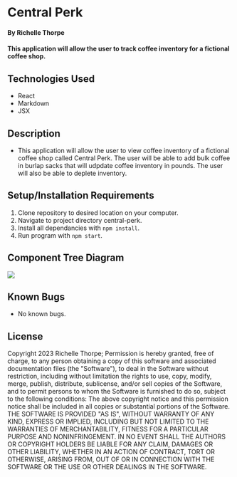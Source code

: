 # Central Perk

#### By Richelle Thorpe 

#### This application will allow the user to track coffee inventory for a fictional coffee shop. 

## Technologies Used

- React
- Markdown
- JSX

## Description

- This application will allow the user to view coffee inventory of a fictional coffee shop called Central Perk. The user will be able to add bulk coffee in burlap sacks that will udpdate coffee inventory in pounds. The user will also be able to deplete inventory. 

## Setup/Installation Requirements

1. Clone repository to desired location on your computer.
2. Navigate to project directory central-perk.
3. Install all dependancies with `npm install`.
4. Run program with `npm start`.


## Component Tree Diagram
<img src = (./src/img/coffee-shop.drawio.png) />


## Known Bugs

- No known bugs.

## License

Copyright 2023 Richelle Thorpe; Permission is hereby granted, free of charge, to any person obtaining a copy of this software and associated documentation files (the "Software"), to deal in the Software without restriction, including without limitation the rights to use, copy, modify, merge, publish, distribute, sublicense, and/or sell copies of the Software, and to permit persons to whom the Software is furnished to do so, subject to the following conditions: The above copyright notice and this permission notice shall be included in all copies or substantial portions of the Software. THE SOFTWARE IS PROVIDED "AS IS", WITHOUT WARRANTY OF ANY KIND, EXPRESS OR IMPLIED, INCLUDING BUT NOT LIMITED TO THE WARRANTIES OF MERCHANTABILITY, FITNESS FOR A PARTICULAR PURPOSE AND NONINFRINGEMENT. IN NO EVENT SHALL THE AUTHORS OR COPYRIGHT HOLDERS BE LIABLE FOR ANY CLAIM, DAMAGES OR OTHER LIABILITY, WHETHER IN AN ACTION OF CONTRACT, TORT OR OTHERWISE, ARISING FROM, OUT OF OR IN CONNECTION WITH THE SOFTWARE OR THE USE OR OTHER DEALINGS IN THE SOFTWARE.